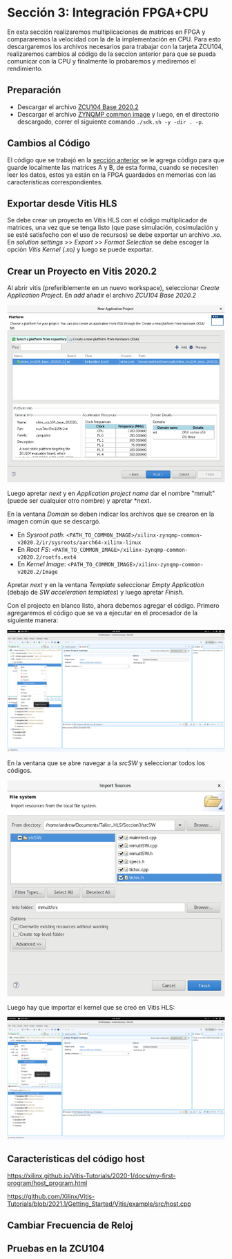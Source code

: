 # Sección 3: Integración FPGA+CPU

En esta sección realizaremos multiplicaciones de matrices en FPGA y compararemos la velocidad con la de la implementación en CPU. Para esto descargaremos los archivos necesarios para trabajar con la tarjeta ZCU104, realizaremos cambios al código de la seccion anterior para que se pueda comunicar con la CPU y finalmente lo probaremos y mediremos el rendimiento.

## Preparación

* Descargar el archivo [ZCU104 Base 2020.2](https://www.xilinx.com/support/download/index.html/content/xilinx/en/downloadNav/embedded-platforms/2020-2.html)
* Descargar el archivo [ ZYNQMP common image](https://www.xilinx.com/support/download/index.html/content/xilinx/en/downloadNav/embedded-platforms/2020-2.html) y luego, en el directorio descargado, correr el siguiente comando `./sdk.sh -y -dir . -p`.

## Cambios al Código

El código que se trabajó en la [sección anterior](../Seccion2/Seccion2.md) se le agrega código para que guarde localmente las matrices A y B, de esta forma, cuando se necesiten leer los datos, estos ya están en la FPGA guardados en memorias con las características correspondientes.

## Exportar desde Vitis HLS

Se debe crear un proyecto en Vitis HLS con el código multiplicador de matrices, una vez que se tenga listo (que pase simulación, cosimulación y se esté satisfecho con el uso de recursos) se debe exportar un archivo *.xo*. En *solution settings* >> *Export* >> *Format Selection* se debe escoger la opción *Vitis Kernel (.xo)* y luego se puede exportar. 

## Crear un Proyecto en Vitis 2020.2

Al abrir vitis (preferiblemente en un nuevo workspace), seleccionar *Create Application Project*. En *add* añadir el archivo *ZCU104 Base 2020.2*

![Platform](./Imagenes/Platform.png)

Luego apretar *next* y en *Application project name* dar el nombre "mmult" (puede ser cualquier otro nombre) y apretar *next.

En la ventana *Domain* se deben indicar los archivos que se crearon en la imagen común que se descargó. 
* En *Sysroot path*:  `<PATH_TO_COMMON_IMAGE>/xilinx-zynqmp-common-v2020.2/ir/sysroots/aarch64-xilinx-linux`
* En *Root FS*: `<PATH_TO_COMMON_IMAGE>/xilinx-zynqmp-common-v2020.2/rootfs.ext4`
* En *Kernel Image*: `<PATH_TO_COMMON_IMAGE>/xilinx-zynqmp-common-v2020.2/Image`

Apretar *next* y en la ventana *Template* seleccionar *Empty Application* (debajo de *SW acceleration templates*) y luego apretar *Finish*.


Con el projecto en blanco listo, ahora debemos agregar el código. Primero agregaremos el código que se va a ejecutar en el procesador de la siguiente manera:

![Platform](./Imagenes/ImportSources.png)

En la ventana que se abre navegar a la *srcSW* y seleccionar todos los códigos.

![Platform](./Imagenes/ImportSourcesSW.png)

Luego hay que importar el kernel que se creó en Vitis HLS:

![Platform](./Imagenes/ImportKernel.png)

## Características del código host

https://xilinx.github.io/Vitis-Tutorials/2020-1/docs/my-first-program/host_program.html

https://github.com/Xilinx/Vitis-Tutorials/blob/2021.1/Getting_Started/Vitis/example/src/host.cpp

## Cambiar Frecuencia de Reloj

## Pruebas en la ZCU104

